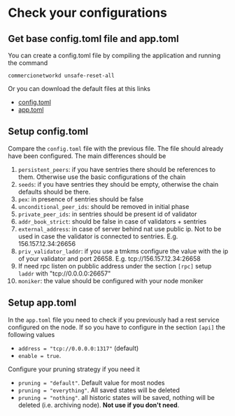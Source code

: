 # Check your configurations

## Get base config.toml file and app.toml
You can create a config.toml file by compiling the application and running the command
```
commercionetworkd unsafe-reset-all
```

Or you can download the default files at this links 
* [config.toml](../commons/config.toml)
* [app.toml](../commons/app.toml)

## Setup config.toml

Compare the `config.toml` file with the previous file. The file should already have been configured. The main differences should be

1. `persistent_peers`: if you have sentries there should be references to them. Otherwise use the basic configurations of the chain
2. `seeds`: if you have sentries they should be empty, otherwise the chain defaults should be there.
3. `pex`: in presence of sentries should be false
4. `unconditional_peer_ids`: should be removed in initial phase
5. `private_peer_ids`: in sentries should be present id of validator
6. `addr_book_strict`: should be false in case of validators + sentries
7. `external_address`: in case of server behind nat use public ip. Not to be used in case the validator is connected to sentries. E.g. 156.157.12.34:26656
8. `priv_validator_laddr`: if you use a tmkms configure the value with the ip of your validator and port 26658. E.g. tcp://156.157.12.34:26658 
9. If need rpc listen on pubblic address under the section `[rpc]` setup `laddr` with "tcp://0.0.0.0:26657"
1. `moniker`: the value should be configured with your node moniker



## Setup app.toml

In the `app.toml` file you need to check if you previously had a rest service configured on the node. If so you have to configure in the section `[api]` the following values
* `address = "tcp://0.0.0.0:1317"` (default) 
* `enable = true`.

Configure your pruning strategy if you need it
* `pruning = "default"`. Default value for most nodes
* `pruning = "everything"`. All saved states will be deleted
* `pruning = "nothing"`. all historic states will be saved, nothing will be deleted (i.e. archiving node). **Not use if you don't need**.




